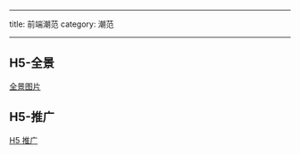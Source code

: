 -----

title: 前端潮范
category: 潮范

-----


## H5-全景

[全景图片](http://720yun.com)

## H5-推广

[H5 推广](http://h5doo.com)